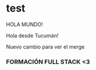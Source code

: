 # test

HOLA MUNDO!

Hola desde Tucumán!

Nuevo cambio para ver el merge

### FORMACIÓN FULL STACK <3
